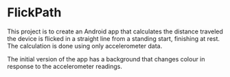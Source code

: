 FlickPath
=========
This project is to create an Android app that calculates the distance traveled the device is flicked in a straight line
from a standing start, finishing at rest. The calculation is done using only accelerometer data.

The initial version of the app has a background that changes colour in response to the accelerometer readings.
